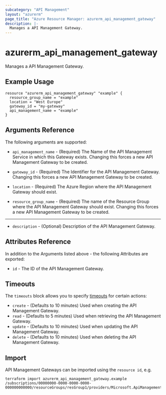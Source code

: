 ```yaml
---
subcategory: "API Management"
layout: "azurerm"
page_title: "Azure Resource Manager: azurerm_api_management_gateway"
description: |-
  Manages a API Management Gateway.
---
```


# azurerm_api_management_gateway

Manages a API Management Gateway.

## Example Usage

```hcl
resource "azurerm_api_management_gateway" "example" {
  resource_group_name = "example"
  location = "West Europe"
  gateway_id = "my-gateway"
  api_management_name = "example"
}
```

## Arguments Reference

The following arguments are supported:

* `api_management_name` - (Required) The Name of the API Management Service in which this Gateway exists. Changing this forces a new API Management Gateway to be created.

* `gateway_id` - (Required) The Identifier for the API Management Gateway. Changing this forces a new API Management Gateway to be created.

* `location` - (Required) The Azure Region where the API Management Gateway should exist.

* `resource_group_name` - (Required) The name of the Resource Group where the API Management Gateway should exist. Changing this forces a new API Management Gateway to be created.

---

* `description` - (Optional) Description of the API Management Gateway.

## Attributes Reference

In addition to the Arguments listed above - the following Attributes are exported: 

* `id` - The ID of the API Management Gateway.

## Timeouts

The `timeouts` block allows you to specify [timeouts](https://www.terraform.io/docs/configuration/resources.html#timeouts) for certain actions:

* `create` - (Defaults to 10 minutes) Used when creating the API Management Gateway.
* `read` - (Defaults to 5 minutes) Used when retrieving the API Management Gateway.
* `update` - (Defaults to 10 minutes) Used when updating the API Management Gateway.
* `delete` - (Defaults to 10 minutes) Used when deleting the API Management Gateway.

## Import

API Management Gateways can be imported using the `resource id`, e.g.

```shell
terraform import azurerm_api_management_gateway.example /subscriptions/00000000-0000-0000-0000-000000000000/resourceGroups/resGroup1/providers/Microsoft.ApiManagement/service/service1/gateways/gateway1
```
